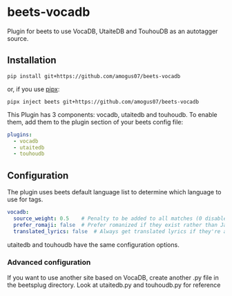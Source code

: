 # beets-vocadb

Plugin for beets to use VocaDB, UtaiteDB and TouhouDB as an autotagger source.

## Installation

```Shell
pip install git+https://github.com/amogus07/beets-vocadb
```

or, if you use [pipx](https://pipx.pypa.io):

```Shell
pipx inject beets git+https://github.com/amogus07/beets-vocadb
```

This Plugin has 3 components: vocadb, utaitedb and touhoudb.
To enable them, add them to the plugin section of your beets config file:

```yaml
plugins:
  - vocadb
  - utaitedb
  - touhoudb
```

## Configuration

The plugin uses beets default language list to determine which language to use
for tags.

```yaml
vocadb:
  source_weight: 0.5    # Penalty to be added to all matches (0 disabled, 1 highest)
  prefer_romaji: false  # Prefer romanized if they exist rather than Japanese
  translated_lyrics: false  # Always get translated lyrics if they're available
```

utaitedb and touhoudb have the same configuration options.

### Advanced configuration

If you want to use another site based on VocaDB, create another .py file in the beetsplug directory.
Look at utaitedb.py and touhoudb.py for reference
